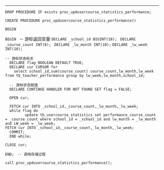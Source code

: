---
  <pre><code>DROP PROCEDURE IF exists proc_updusercourse_statistics_performance;</code></pre>
  <pre><code>CREATE PROCEDURE proc_updusercourse_statistics_performance()</code></pre>
  <pre><code>BEGIN</code></pre>
 
   `BEGIN `
    -- 游标返回变量
      `DECLARE _school_id BIGINT(18);`
     ` DECLARE _course_count INT(8);`
     ` DECLARE _lw_month INT(10);`
      `DECLARE _lw_week INT(10);`

    -- 游标状态标志
      DECLARE flag BOOLEAN DEFAULT TRUE;
      DECLARE cur CURSOR for 
        select school_id,sum(course_count) course_count,lw_month,lw_week from tb_teacher_performance group by lw_week,lw_month,school_id;

      -- 游标状态赋值
      DECLARE CONTINUE HANDLER FOR NOT FOUND SET flag = FALSE;

      OPEN cur;

      FETCH cur INTO _school_id,_course_count,_lw_month,_lw_week;
      while flag do
             update tb_usercourse_statistics set performance_course_count = _course_count where school_id = _school_id and lw_month = _lw_month and LW_week = _lw_week;
    FETCH cur INTO _school_id,_course_count,_lw_month,_lw_week;
      COMMIT;
      END while;

    CLOSE cur;
  ` END; `
 `  -- 调用存储过程 `
  

<pre><code>call proc_updusercourse_statistics_performance();</code></pre>
